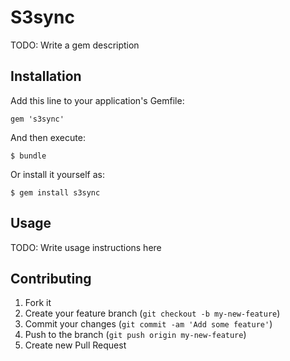 # S3sync

TODO: Write a gem description

## Installation

Add this line to your application's Gemfile:

    gem 's3sync'

And then execute:

    $ bundle

Or install it yourself as:

    $ gem install s3sync

## Usage

TODO: Write usage instructions here

## Contributing

1. Fork it
2. Create your feature branch (`git checkout -b my-new-feature`)
3. Commit your changes (`git commit -am 'Add some feature'`)
4. Push to the branch (`git push origin my-new-feature`)
5. Create new Pull Request

